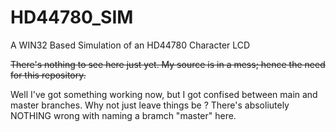 # HD44780_SIM
A WIN32 Based Simulation of an HD44780 Character LCD

~~There's nothing to see here just yet. My source is in a mess; hence the need for this repository.~~

Well I've got something working now, but I got confised between main and master branches. Why not just leave things be ? There's absoliutely NOTHING wrong with naming a bramch "master" here.
